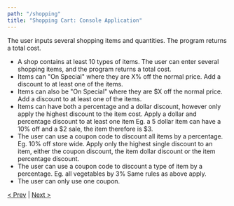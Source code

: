 ```yaml
---
path: "/shopping"
title: "Shopping Cart: Console Application"
---
```

The user inputs several shopping items and quantities. The program returns a total cost.

- A shop contains at least 10 types of items. 
The user can enter several shopping items, and the program returns a total cost. 
- Items can "On Special" where they are X% off the normal price. 
Add a discount to at least one of the items. 
- Items can also be "On Special" where they are $X  off the normal price. 
Add a discount to at least one of the items. 
- Items can have both a percentage and a dollar discount, however only apply the highest discount to the item cost. 
Apply a dollar and percentage discount to at least one item
Eg. a 5 dollar item can have a 10% off and a $2 sale, the item therefore is $3. 
- The user can use a coupon code to discount all items by a percentage.
Eg. 10% off store wide. 
Apply only the highest single discount to an item, either the coupon discount, the item dollar discount or the item percentage discount. 
- The user can use a coupon code to discount a type of item by a percentage.
Eg. all vegetables by 3%
Same rules as above apply.
- The user can only use one coupon. 

[< Prev](../developers) | [Next >](../shopping2)
